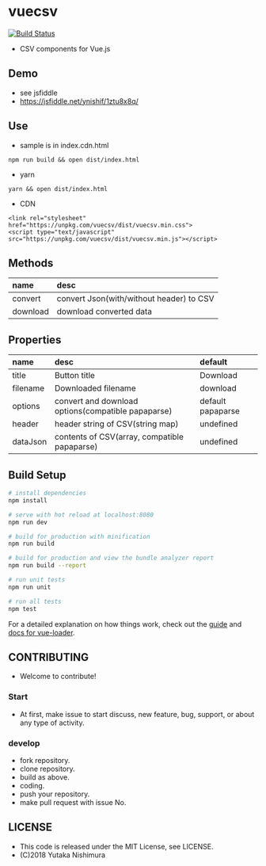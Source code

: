 # vuecsv
[![Build Status](https://travis-ci.org/ynishi/vuecsv.svg?branch=master)](https://travis-ci.org/ynishi/vuecsv)

* CSV components for Vue.js

## Demo

* see jsfiddle
* https://jsfiddle.net/ynishif/1ztu8x8q/

## Use

* sample is in index.cdn.html
```
npm run build && open dist/index.html
```
* yarn
```
yarn && open dist/index.html
```

* CDN
```
<link rel="stylesheet" href="https://unpkg.com/vuecsv/dist/vuecsv.min.css">
<script type="text/javascript" src="https://unpkg.com/vuecsv/dist/vuecsv.min.js"></script>
```

## Methods

| name | desc |
|:---|:---|
| convert | convert Json(with/without header) to CSV |
| download | download converted data |

## Properties

| name | desc | default |
|:---|:---|:---|
| title | Button title | Download |
| filename | Downloaded filename | download |
| options | convert and download options(compatible papaparse) | default papaparse |
| header | header string of CSV(string map) | undefined |
| dataJson | contents of CSV(array, compatible papaparse) | undefined |

## Build Setup

``` bash
# install dependencies
npm install

# serve with hot reload at localhost:8080
npm run dev

# build for production with minification
npm run build

# build for production and view the bundle analyzer report
npm run build --report

# run unit tests
npm run unit

# run all tests
npm test
```

For a detailed explanation on how things work, check out the [guide](http://vuejs-templates.github.io/webpack/) and [docs for vue-loader](http://vuejs.github.io/vue-loader).

## CONTRIBUTING

* Welcome to contribute!

### Start

* At first, make issue to start discuss, new feature, bug, support, or about any type of activity. 

### develop

* fork repository.
* clone repository.
* build as above.
* coding.
* push your repository.
* make pull request with issue No.

## LICENSE

* This code is released under the MIT License, see LICENSE.
* (C)2018 Yutaka Nishimura
